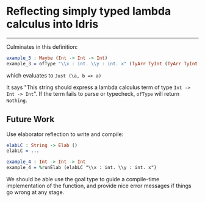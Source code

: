 # Reflecting simply typed lambda calculus into Idris
--------------------------------------------------

Culminates in this definition:

```idris
example_3 : Maybe (Int -> Int -> Int)
example_3 = ofType "\\x : int. \\y : int. x" (TyArr TyInt (TyArr TyInt TyInt))
```

which evaluates to `Just (\a, b => a)`

It says "This string should express a lambda calculus term of type `Int -> Int -> Int`".
If the term fails to parse or typecheck, `ofType` will return `Nothing`.

## Future Work

Use elaborator reflection to write and compile:

```idris
elabLC : String -> Elab ()
elabLC = ...

example_4 : Int -> Int -> Int
example_4 = %runElab (elabLC "\\x : int. \\y : int. x")
```

We should be able use the goal type to guide a compile-time implementation of the function,
and provide nice error messages if things go wrong at any stage.
